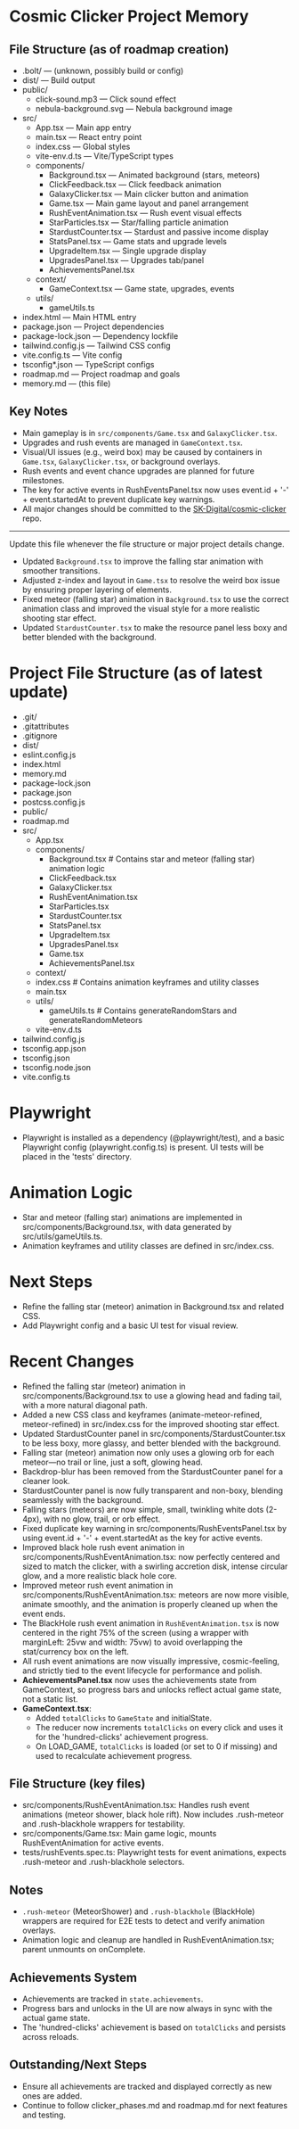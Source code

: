 # Cosmic Clicker Project Memory

## File Structure (as of roadmap creation)

- .bolt/ — (unknown, possibly build or config)
- dist/ — Build output
- public/
  - click-sound.mp3 — Click sound effect
  - nebula-background.svg — Nebula background image
- src/
  - App.tsx — Main app entry
  - main.tsx — React entry point
  - index.css — Global styles
  - vite-env.d.ts — Vite/TypeScript types
  - components/
    - Background.tsx — Animated background (stars, meteors)
    - ClickFeedback.tsx — Click feedback animation
    - GalaxyClicker.tsx — Main clicker button and animation
    - Game.tsx — Main game layout and panel arrangement
    - RushEventAnimation.tsx — Rush event visual effects
    - StarParticles.tsx — Star/falling particle animation
    - StardustCounter.tsx — Stardust and passive income display
    - StatsPanel.tsx — Game stats and upgrade levels
    - UpgradeItem.tsx — Single upgrade display
    - UpgradesPanel.tsx — Upgrades tab/panel
    - AchievementsPanel.tsx
  - context/
    - GameContext.tsx — Game state, upgrades, events
  - utils/
    - gameUtils.ts
- index.html — Main HTML entry
- package.json — Project dependencies
- package-lock.json — Dependency lockfile
- tailwind.config.js — Tailwind CSS config
- vite.config.ts — Vite config
- tsconfig*.json — TypeScript configs
- roadmap.md — Project roadmap and goals
- memory.md — (this file)

## Key Notes
- Main gameplay is in `src/components/Game.tsx` and `GalaxyClicker.tsx`.
- Upgrades and rush events are managed in `GameContext.tsx`.
- Visual/UI issues (e.g., weird box) may be caused by containers in `Game.tsx`, `GalaxyClicker.tsx`, or background overlays.
- Rush events and event chance upgrades are planned for future milestones.
- The key for active events in RushEventsPanel.tsx now uses event.id + '-' + event.startedAt to prevent duplicate key warnings.
- All major changes should be committed to the [SK-Digital/cosmic-clicker](https://github.com/SK-Digital/cosmic-clicker) repo.

---

Update this file whenever the file structure or major project details change. 

- Updated `Background.tsx` to improve the falling star animation with smoother transitions.
- Adjusted z-index and layout in `Game.tsx` to resolve the weird box issue by ensuring proper layering of elements.
- Fixed meteor (falling star) animation in `Background.tsx` to use the correct animation class and improved the visual style for a more realistic shooting star effect.
- Updated `StardustCounter.tsx` to make the resource panel less boxy and better blended with the background. 

# Project File Structure (as of latest update)

- .git/
- .gitattributes
- .gitignore
- dist/
- eslint.config.js
- index.html
- memory.md
- package-lock.json
- package.json
- postcss.config.js
- public/
- roadmap.md
- src/
  - App.tsx
  - components/
    - Background.tsx  # Contains star and meteor (falling star) animation logic
    - ClickFeedback.tsx
    - GalaxyClicker.tsx
    - RushEventAnimation.tsx
    - StarParticles.tsx
    - StardustCounter.tsx
    - StatsPanel.tsx
    - UpgradeItem.tsx
    - UpgradesPanel.tsx
    - Game.tsx
    - AchievementsPanel.tsx
  - context/
  - index.css         # Contains animation keyframes and utility classes
  - main.tsx
  - utils/
    - gameUtils.ts    # Contains generateRandomStars and generateRandomMeteors
  - vite-env.d.ts
- tailwind.config.js
- tsconfig.app.json
- tsconfig.json
- tsconfig.node.json
- vite.config.ts

# Playwright
- Playwright is installed as a dependency (@playwright/test), and a basic Playwright config (playwright.config.ts) is present. UI tests will be placed in the 'tests' directory.

# Animation Logic
- Star and meteor (falling star) animations are implemented in src/components/Background.tsx, with data generated by src/utils/gameUtils.ts.
- Animation keyframes and utility classes are defined in src/index.css.

# Next Steps
- Refine the falling star (meteor) animation in Background.tsx and related CSS.
- Add Playwright config and a basic UI test for visual review.

# Recent Changes
- Refined the falling star (meteor) animation in src/components/Background.tsx to use a glowing head and fading tail, with a more natural diagonal path.
- Added a new CSS class and keyframes (animate-meteor-refined, meteor-refined) in src/index.css for the improved shooting star effect.
- Updated StardustCounter panel in src/components/StardustCounter.tsx to be less boxy, more glassy, and better blended with the background.
- Falling star (meteor) animation now only uses a glowing orb for each meteor—no trail or line, just a soft, glowing head.
- Backdrop-blur has been removed from the StardustCounter panel for a cleaner look.
- StardustCounter panel is now fully transparent and non-boxy, blending seamlessly with the background.
- Falling stars (meteors) are now simple, small, twinkling white dots (2-4px), with no glow, trail, or orb effect.
- Fixed duplicate key warning in src/components/RushEventsPanel.tsx by using event.id + '-' + event.startedAt as the key for active events.
- Improved black hole rush event animation in src/components/RushEventAnimation.tsx: now perfectly centered and sized to match the clicker, with a swirling accretion disk, intense circular glow, and a more realistic black hole core.
- Improved meteor rush event animation in src/components/RushEventAnimation.tsx: meteors are now more visible, animate smoothly, and the animation is properly cleaned up when the event ends.
- The BlackHole rush event animation in `RushEventAnimation.tsx` is now centered in the right 75% of the screen (using a wrapper with marginLeft: 25vw and width: 75vw) to avoid overlapping the stat/currency box on the left.
- All rush event animations are now visually impressive, cosmic-feeling, and strictly tied to the event lifecycle for performance and polish.
- **AchievementsPanel.tsx** now uses the achievements state from GameContext, so progress bars and unlocks reflect actual game state, not a static list.
- **GameContext.tsx**:
  - Added `totalClicks` to `GameState` and initialState.
  - The reducer now increments `totalClicks` on every click and uses it for the 'hundred-clicks' achievement progress.
  - On LOAD_GAME, `totalClicks` is loaded (or set to 0 if missing) and used to recalculate achievement progress.

## File Structure (key files)
- src/components/RushEventAnimation.tsx: Handles rush event animations (meteor shower, black hole rift). Now includes .rush-meteor and .rush-blackhole wrappers for testability.
- src/components/Game.tsx: Main game logic, mounts RushEventAnimation for active events.
- tests/rushEvents.spec.ts: Playwright tests for event animations, expects .rush-meteor and .rush-blackhole selectors.

## Notes
- `.rush-meteor` (MeteorShower) and `.rush-blackhole` (BlackHole) wrappers are required for E2E tests to detect and verify animation overlays.
- Animation logic and cleanup are handled in RushEventAnimation.tsx; parent unmounts on onComplete.

## Achievements System
- Achievements are tracked in `state.achievements`.
- Progress bars and unlocks in the UI are now always in sync with the actual game state.
- The 'hundred-clicks' achievement is based on `totalClicks` and persists across reloads.

## Outstanding/Next Steps
- Ensure all achievements are tracked and displayed correctly as new ones are added.
- Continue to follow clicker_phases.md and roadmap.md for next features and testing.
